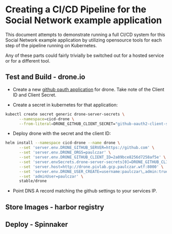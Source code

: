 # Creating a CI/CD Pipeline for the Social Network example application

This document attempts to demonstrate running a full CI/CD system for this Social Network example application by utilizing opensource tools for each step of the pipeline running on Kubernetes.

Any of these parts could fairly trivially be switched out for a hosted service or for a different tool.

## Test and Build - drone.io

* Create a new [github oauth application](https://github.com/settings/applications) for drone.  Take note of the Client ID and Client Secret.

* Create a secret in kubernetes for that application:

```bash
kubectl create secret generic drone-server-secrets \
      --namespace=cicd-drone \
      --from-literal=DRONE_GITHUB_CLIENT_SECRET="github-oauth2-client-secret"
```

* Deploy drone with the secret and the client ID:

```bash
helm install --namespace cicd-drone --name drone \
      --set 'server.env.DRONE_GITHUB_SERVER=https://github.com' \
      --set 'server.env.DRONE_ORGS=paulczar' \
      --set 'server.env.DRONE_GITHUB_CLIENT_ID=2a89bce8256d7258af5e' \
      --set 'server.envSecrets.drone-server-secrets[0]=DRONE_GITHUB_CLIENT_SECRET' \
      --set 'server.host=http://drone.pivlab.gcp.paulczar.wtf:8000' \
      --set 'server.env.DRONE_USER_CREATE=username:paulczar\,admin:true' \
      --set 'adminUser=paulczar' \
      stable/drone
```

* Point DNS A record matching the github settings to your services IP.

## Store Images - harbor registry

## Deploy - Spinnaker
